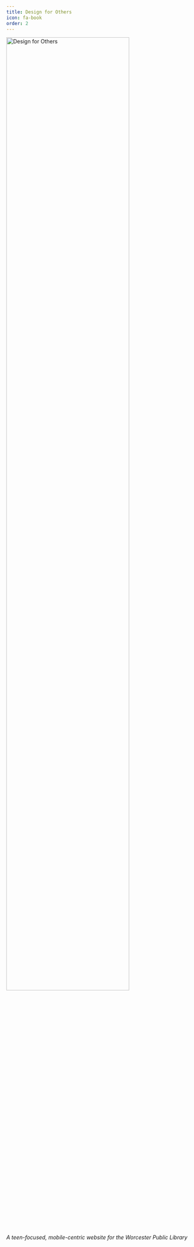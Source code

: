 ```yaml
---
title: Design for Others
icon: fa-book
order: 2
---
```

<img alt="Design for Others" src="https://thomas-schweich.github.io/hci-manifesto/assets/images/dfo.png" width="80%">

*A teen-focused, mobile-centric website for the Worcester Public Library*
